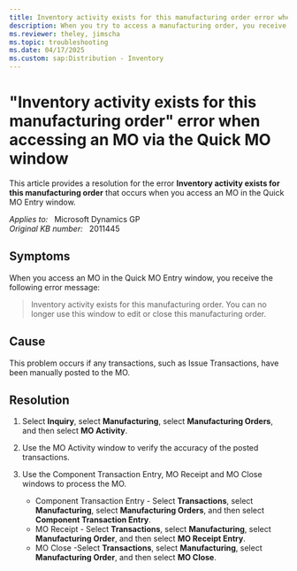```yaml
---
title: Inventory activity exists for this manufacturing order error when accessing MO
description: When you try to access a manufacturing order, you receive an error that states Inventory activity exists for this manufacturing order. Provides a resolution.
ms.reviewer: theley, jimscha
ms.topic: troubleshooting
ms.date: 04/17/2025
ms.custom: sap:Distribution - Inventory
---
```

# "Inventory activity exists for this manufacturing order" error when accessing an MO via the Quick MO window

This article provides a resolution for the error **Inventory activity exists for this manufacturing order** that occurs when you access an MO in the Quick MO Entry window.

_Applies to:_ &nbsp; Microsoft Dynamics GP  
_Original KB number:_ &nbsp; 2011445

## Symptoms

When you access an MO in the Quick MO Entry window, you receive the following error message:

> Inventory activity exists for this manufacturing order. You can no longer use this window to edit or close this manufacturing order.

## Cause

This problem occurs if any transactions, such as Issue Transactions, have been manually posted to the MO.

## Resolution

1. Select **Inquiry**, select **Manufacturing**, select **Manufacturing Orders**, and then select **MO Activity**.
2. Use the MO Activity window to verify the accuracy of the posted transactions.
3. Use the Component Transaction Entry, MO Receipt and MO Close windows to process the MO.

    - Component Transaction Entry - Select **Transactions**, select **Manufacturing**, select **Manufacturing Orders**, and then select **Component Transaction Entry**.
    - MO Receipt - Select **Transactions**, select **Manufacturing**, select **Manufacturing Order**, and then select **MO Receipt Entry**.
    - MO Close -Select **Transactions**, select **Manufacturing**, select **Manufacturing Order**, and then select **MO Close**.
